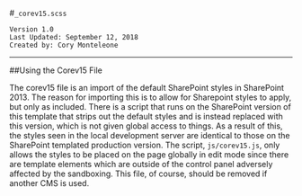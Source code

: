 #`_corev15.scss`
```
Version 1.0
Last Updated: September 12, 2018
Created by: Cory Monteleone
```
***
##Using the Corev15 File

The corev15 file is an import of the default SharePoint styles in SharePoint 2013. The reason for importing this is to allow for Sharepoint styles to apply, but only as included. There is a script that runs on the SharePoint version of this template that strips out the default styles and is instead replaced with this version, which is not given global access to things. As a result of this, the styles seen in the local development server are identical to those on the SharePoint templated production version. The script, `js/corev15.js`, only allows the styles to be placed on the page globally in edit mode since
there are template elements which are outside of the control panel adversely affected by the sandboxing. This file, of course, should be removed if another CMS is used.